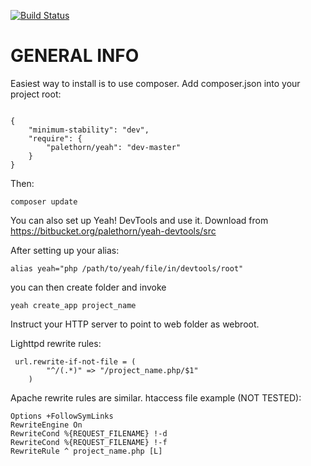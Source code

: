 [![Build Status](https://travis-ci.org/Palethorn/Yeah.svg?branch=master)](https://travis-ci.org/Palethorn/Yeah)
# GENERAL INFO #

Easiest way to install is to use composer. Add composer.json into your project root:
```

{
    "minimum-stability": "dev",
    "require": {
        "palethorn/yeah": "dev-master"
    }
}
```
Then:
```
composer update
```

You can also set up Yeah! DevTools and use it. Download from https://bitbucket.org/palethorn/yeah-devtools/src

After setting up your alias:

```
alias yeah="php /path/to/yeah/file/in/devtools/root"
```
you can then create folder and invoke

```
yeah create_app project_name
```

Instruct your HTTP server to point to web folder as webroot.

Lighttpd rewrite rules:

```
 url.rewrite-if-not-file = (
        "^/(.*)" => "/project_name.php/$1"
    )

```

Apache rewrite rules are similar. htaccess file example (NOT TESTED):

```
Options +FollowSymLinks
RewriteEngine On
RewriteCond %{REQUEST_FILENAME} !-d
RewriteCond %{REQUEST_FILENAME} !-f
RewriteRule ^ project_name.php [L]
```
